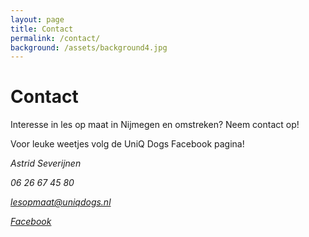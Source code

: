 ```yaml
---
layout: page
title: Contact
permalink: /contact/
background: /assets/background4.jpg
---
```

# Contact

Interesse in les op maat in Nijmegen en omstreken? Neem contact op!

Voor leuke weetjes volg de UniQ Dogs Facebook pagina! 

<address>
    <p>Astrid Severijnen</p>
    <p>06 26 67 45 80</p>
    <p><a href="mailto:lesopmaat@uniqdogs.nl">lesopmaat@uniqdogs.nl</a></p>
    <p><a href="https://facebook.com/positieveopvoeding">Facebook</a></p>
</address>
